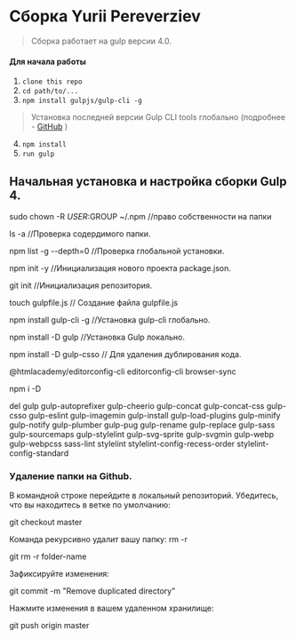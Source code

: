 
# Cборка Yurii Pereverziev

> Сборка работает на gulp версии 4.0. 

#### Для начала работы

1. ```clone this repo```
2. ```cd path/to/...```
3. ```npm install gulpjs/gulp-cli -g```  
> Установка последней версии Gulp CLI tools глобально (подробнее - [GitHub](https://github.com/gulpjs/gulp/blob/4.0/docs/getting-started.md) )

4. ```npm install```
6. ```run gulp``` 



## Начальная установка и настройка сборки Gulp 4.

sudo chown -R $USER:$GROUP ~/.npm   //право собственности на папки

ls -a  //Проверка содердимого папки.

npm list -g --depth=0  //Проверка глобальной установки.

npm init -y //Инициализация нового проекта package.json.

git init  //Инициализация репозитория.

touch gulpfile.js // Создание файла gulpfile.js

npm install gulp-cli -g   //Установка gulp-cli глобально.

npm install -D gulp //Установка Gulp локально.

npm install -D gulp-csso // Для удаления дублирования кода.

@htmlacademy/editorconfig-cli 
editorconfig-cli 
browser-sync 

npm i -D 

del 
gulp gulp-autoprefixer 
gulp-cheerio 
gulp-concat 
gulp-concat-css 
gulp-csso 
gulp-eslint 
gulp-imagemin 
gulp-install 
gulp-load-plugins 
gulp-minify 
gulp-notify 
gulp-plumber 
gulp-pug 
gulp-rename 
gulp-replace 
gulp-sass 
gulp-sourcemaps 
gulp-stylelint 
gulp-svg-sprite 
gulp-svgmin 
gulp-webp 
gulp-webpcss 
sass-lint 
stylelint 
stylelint-config-recess-order 
stylelint-config-standard



### Удаление папки на Github.

В командной строке перейдите в локальный репозиторий.
Убедитесь, что вы находитесь в ветке по умолчанию:

git checkout master

Команда рекурсивно удалит вашу папку: rm -r 

git rm -r folder-name

Зафиксируйте изменения:

git commit -m "Remove duplicated directory"

Нажмите изменения в вашем удаленном хранилище:

git push origin master








